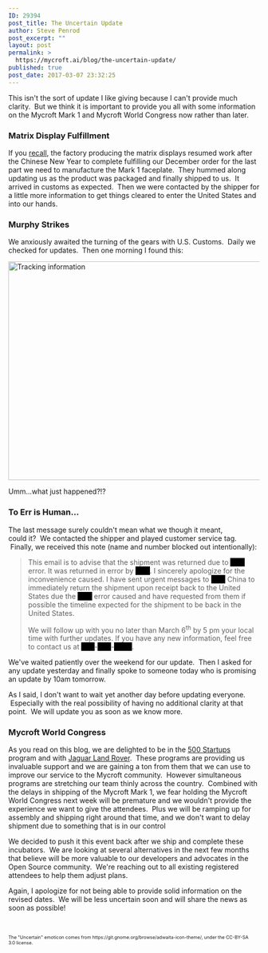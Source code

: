 ```yaml
---
ID: 29394
post_title: The Uncertain Update
author: Steve Penrod
post_excerpt: ""
layout: post
permalink: >
  https://mycroft.ai/blog/the-uncertain-update/
published: true
post_date: 2017-03-07 23:32:25
---
```

This isn't the sort of update I like giving because I can't provide much clarity.  But we think it is important to provide you all with some information on the Mycroft Mark 1 and Mycroft World Congress now rather than later.
<h3>Matrix Display Fulfillment</h3>
If you <a href="https://mycroft.ai/year-rooster-2017/">recall</a>, the factory producing the matrix displays resumed work after the Chinese New Year to complete fulfilling our December order for the last part we need to manufacture the Mark 1 faceplate.  They hummed along updating us as the product was packaged and finally shipped to us.  It arrived in customs as expected.  Then we were contacted by the shipper for a little more information to get things cleared to enter the United States and into our hands.
<h3>Murphy Strikes</h3>
We anxiously awaited the turning of the gears with U.S. Customs.  Daily we checked for updates.  Then one morning I found this:

<a href="https://mycroft.ai/wp-content/uploads/2017/03/Matrix_Tracking.png"><img class="size-full wp-image-29396" src="https://mycroft.ai/wp-content/uploads/2017/03/Matrix_Tracking.png" alt="Tracking information" width="857" height="438" /></a>

Umm...what just happened?!?
<h3>To Err is Human...</h3>
The last message surely couldn't mean what we though it meant, could it?  We contacted the shipper and played customer service tag.  Finally, we received this note (name and number blocked out intentionally):
<blockquote>This email is to advise that the shipment was returned due to <span style="color: #000000; background: #000000;">XXX</span> error. It was returned in error by <span style="color: #000000; background: #000000;">XXX</span>. I sincerely apologize for the inconvenience caused. I have sent urgent messages to <span style="color: #000000; background: #000000;">XXX</span> China to immediately return the shipment upon receipt back to the United States due the <span style="color: #000000; background: #000000;">XXX</span> error caused and have requested from them if possible the timeline expected for the shipment to be back in the United States.

We will follow up with you no later than March 6<sup>th</sup> by 5 pm your local time with further updates. If you have any new information, feel free to contact us at <span style="color: #000000; background: #000000;">###</span>-<span style="color: #000000; background: #000000;">###</span>-<span style="color: #000000; background: #000000;">####</span>.</blockquote>
We've waited patiently over the weekend for our update.  Then I asked for any update yesterday and finally spoke to someone today who is promising an update by 10am tomorrow.

As I said, I don't want to wait yet another day before updating everyone.  Especially with the real possibility of having no additional clarity at that point.  We will update you as soon as we know more.
<h3>Mycroft World Congress</h3>
As you read on this blog, we are delighted to be in the <a href="https://mycroft.ai/mycroft-joins-500-startups/">500 Startups</a> program and with <a href="https://mycroft.ai/mycroft-welcomes-jaguar-land-rover-new-investor/">Jaguar Land Rover</a>.  These programs are providing us invaluable support and we are gaining a ton from them that we can use to improve our service to the Mycroft community.  However simultaneous programs are stretching our team thinly across the country.  Combined with the delays in shipping of the Mycroft Mark 1, we fear holding the Mycroft World Congress next week will be premature and we wouldn't provide the experience we want to give the attendees.  Plus we will be ramping up for assembly and shipping right around that time, and we don't want to delay shipment due to something that is in our control

We decided to push it this event back after we ship and complete these incubators.  We are looking at several alternatives in the next few months that believe will be more valuable to our developers and advocates in the Open Source community.  We're reaching out to all existing registered attendees to help them adjust plans.

Again, I apologize for not being able to provide solid information on the revised dates.  We will be less uncertain soon and will share the news as soon as possible!

&nbsp;
<div style="font-size: 0.65em;">The "Uncertain" emoticon comes from https://git.gnome.org/browse/adwaita-icon-theme/, under the CC-BY-SA 3.0 license.</div>